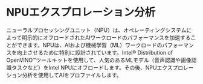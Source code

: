 # NPUエクスプロレーション分析
ニューラルプロセッシングユニット（NPU）は、オペレーティングシステムによって明示的にオフロードされたAIワークロードのパフォーマンスを加速することができます。NPUは、AIおよび機械学習（ML）ワークロードのパフォーマンスを向上させるために特別に設計されています。Intel® Distribution of OpenVINO™ツールキットを使用して、人気のあるMLモデル（音声認識や画像認識タスクなど）をIntel NPUにオフロードします。その後、NPUエクスプロレーション分析を使用してAIをプロファイルします。
